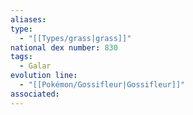 ```yaml
---
aliases: 
type:
  - "[[Types/grass|grass]]"
national dex number: 830
tags:
  - Galar
evolution line:
  - "[[Pokémon/Gossifleur|Gossifleur]]"
associated: 
---
```

